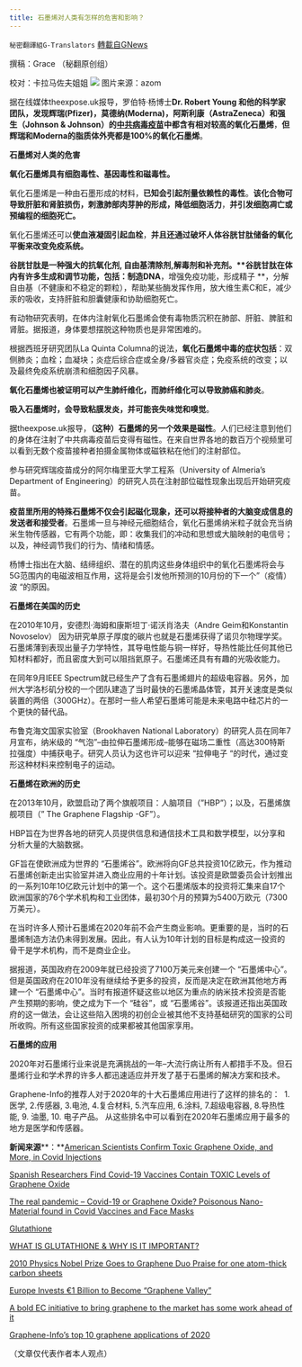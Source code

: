 ```yaml
---
title: 石墨烯对人类有怎样的危害和影响？
---
```

`秘密翻譯組G-Translators` [轉載自GNews](https://gnews.org/zh-hans/1557282/)

撰稿：Grace （秘翻原创组）

校对：卡拉马佐夫姐姐
![](https://assets.gnews.org/wp-content/uploads/2021/09/20210927-石墨烯对人类有怎样的危害和影响？.png)
图片来源：azom

据在线媒体theexpose.uk报导，罗伯特·杨博士**Dr. Robert Young **和他的科学家团队，发现**辉瑞(Pfizer)，莫德纳(Moderna)，阿斯利康（AstraZeneca）和强生（Johnson & Johnson）**的[中共病毒疫苗](https://gnews.org/zh-hans/1551337)中**都含有相对较高的氧化石墨烯**，**但辉瑞和Moderna的脂质体外壳都是100%的氧化石墨烯**。

**石墨烯对人类的危害**

**氧化石墨烯具有细胞毒性、基因毒性和磁毒性。**

氧化石墨烯是一种由石墨形成的材料，**已知会引起剂量依赖性的毒性**。**该化合物可导致肝脏和肾脏损伤，刺激肺部肉芽肿的形成，降低细胞活力**，**并引发细胞凋亡或预编程的细胞死亡。**

氧化石墨烯还可以**使血液凝固引起血栓**，**并且还通过破坏人体谷胱甘肽储备的氧化平衡来改变免疫系统。**

**谷胱甘肽是一种强大的抗氧化剂, ****自由基清除剂,****解毒剂和****补充剂**。**谷胱甘肽在体内有许多生成和调节功能，包括：制造****DNA****，增强免疫功能，形成精子 **，分解自由基（不健康和不稳定的颗粒），帮助某些酶发挥作用，放大维生素C和E，减少汞的吸收，支持肝脏和胆囊健康和协助细胞死亡。

有动物研究表明，在体内注射氧化石墨烯会使有毒物质沉积在肺部、肝脏、脾脏和肾脏。据报道，身体要想摆脱这种物质也是非常困难的。

根据西班牙研究团队La Quinta Columna的说法，**氧化石墨烯中毒的症状包括**：双侧肺炎；血栓；血凝块；炎症后综合症或全身/多器官炎症；免疫系统的改变；以及最终免疫系统崩溃和细胞因子风暴。

**氧化石墨烯也被证明可以产生肺纤维化，而肺纤维化可以导致肺癌和肺炎**。

**吸入石墨烯时，会导致粘膜发炎，并可能丧失味觉和嗅觉**。

据theexpose.uk报导，**（这种）石墨烯的另一个效果是磁性**。人们已经注意到他们的身体在注射了中共病毒疫苗后变得有磁性。在来自世界各地的数百万个视频里可以看到无数个疫苗接种者拍摄金属物体或磁铁粘在他们的注射部位。

参与研究辉瑞疫苗成分的阿尔梅里亚大学工程系（University of Almeria’s Department of Engineering）的研究人员在注射部位磁性现象出现后开始研究疫苗。

**疫苗里所用的特殊石墨烯不仅会引起磁化现象，还可以将接种者的大脑变成信息的发送者和接受者**。石墨烯一旦与神经元细胞结合，氧化石墨烯纳米粒子就会充当纳米生物传感器，它有两个功能，即：收集我们的冲动和思想或大脑映射的电信号；以及，神经调节我们的行为、情绪和情感。

杨博士指出在大脑、结缔组织、潜在的肌肉这些身体组织中的氧化石墨烯将会与5G范围内的电磁波相互作用，这将是会引发他所预测的10月份的下一个”（疫情）波 “的原因。

**石墨烯在美国的历史**

在2010年10月，安德烈·海姆和康斯坦丁·诺沃肖洛夫（Andre Geim和Konstantin Novoselov） 因为研究单原子厚度的碳片也就是石墨烯获得了诺贝尔物理学奖。石墨烯薄到表现出量子力学特性，其导电性能与铜一样好，导热性能比任何其他已知材料都好，而且密度大到可以阻挡氦原子。石墨烯还具有有趣的光吸收能力。

在同年9月IEEE Spectrum就已经生产了含有石墨烯翅片的超级电容器。另外，加州大学洛杉矶分校的一个团队建造了当时最快的石墨烯晶体管，其开关速度是类似装置的两倍（300GHz）。在那时一些人希望石墨烯可能是未来电路中硅芯片的一个更快的替代品。

布鲁克海文国家实验室（Brookhaven National Laboratory）的研究人员在同年7月宣布，纳米级的 “气泡”–由拉伸石墨烯形成–能够在磁场二重性（高达300特斯拉强度）中捕获电子。研究人员认为这也许可以迎来 “拉伸电子 “的时代，通过变形这种材料来控制电子的运动。

**石墨烯在欧洲的历史**

在2013年10月，欧盟启动了两个旗舰项目：人脑项目（”HBP”）；以及，石墨烯旗舰项目（” The Graphene Flagship -GF”）。

HBP旨在为世界各地的研究人员提供信息和通信技术工具和数学模型，以分享和分析大量的大脑数据。

GF旨在使欧洲成为世界的 “石墨烯谷”。欧洲将向GF总共投资10亿欧元，作为推动石墨烯创新走出实验室并进入商业应用的十年计划。该投资是欧盟委员会计划推出的一系列10年10亿欧元计划中的第一个。这个石墨烯版本的投资将汇集来自17个欧洲国家的76个学术机构和工业团体，最初30个月的预算为5400万欧元（7300万美元）。

在当时许多人预计石墨烯在2020年前不会产生商业影响。更重要的是，当时的石墨烯制造方法仍未得到发展。因此，有人认为10年计划的目标是构成这一投资的骨干是学术机构，而不是商业企业。

据报道，英国政府在2009年就已经投资了7100万美元来创建一个 “石墨烯中心”。 但是英国政府在2010年没有继续给予更多的投资，反而是决定在欧洲其他地方再建一个 “石墨烯中心”。当时有报道怀疑这些以地区为重点的纳米技术投资是否能产生预期的影响，使之成为下一个 “硅谷”，或 “石墨烯谷”。该报道还指出英国政府的这一做法，会让这些陷入困境的初创企业被其他不支持基础研究的国家的公司所收购。所有这些国家投资的成果都被其他国家享用。

**石墨烯的应用**

2020年对石墨烯行业来说是充满挑战的一年–大流行病让所有人都措手不及。但石墨烯行业和学术界的许多人都迅速适应并开发了基于石墨烯的解决方案和技术。

Graphene-Info的推荐人对于2020年的十大石墨烯应用进行了这样的排名的：  1.医学, 2.传感器, 3.电池, 4.复合材料, 5.汽车应用, 6.涂料, 7.超级电容器, 8.导热性能, 9. 油墨, 10. 电子产品。 从这些排名中可以看到在2020年石墨烯应用于最多的地方是医学和传感器。

**新闻来源****：**[American Scientists Confirm Toxic Graphene Oxide, and More, in Covid Injections](https://theexpose.uk/2021/08/30/american-scientists-confirm-toxic-graphene-oxide-and-more-in-covid-injections/)

[Spanish Researchers Find Covid-19 Vaccines Contain TOXIC Levels of Graphene Oxide](https://theexpose.uk/2021/07/19/spanish-researchers-find-covid-19-vaccines-contain-toxic-levels-of-graphene-oxide/)

[The real pandemic – Covid-19 or Graphene Oxide? Poisonous Nano-Material found in Covid Vaccines and Face Masks](https://theexpose.uk/2021/07/10/the-real-pandemic-covid-19-or-graphene-oxide-poisonous-nano-material-found-in-covid-vaccines-and-face-masks/)

[Glutathione](https://pubchem.ncbi.nlm.nih.gov/compound/glutathione)

[WHAT IS GLUTATHIONE & WHY IS IT IMPORTANT?](https://www.immuneprotection.com/blog/what-is-glutathione-why-is-it-important/)

[2010 Physics Nobel Prize Goes to Graphene Duo Praise for one atom-thick carbon sheets](https://spectrum.ieee.org/2010-nobel-prize-goes-to-graphene-duo)

[Europe Invests €1 Billion to Become “Graphene Valley”](https://spectrum.ieee.org/europe-invests-1-billion-to-become-graphene-valley)

[A bold EC initiative to bring graphene to the market has some work ahead of it](https://spectrum.ieee.org/europe-invests-1-billion-to-become-graphene-valley)

[Graphene-Info’s top 10 graphene applications of 2020](https://www.graphene-info.com/graphene-infos-top-10-graphene-applications-2020)

（文章仅代表作者本人观点）
